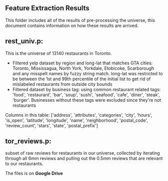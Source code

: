 ## Feature Extraction Results

This folder includes all of the results of pre-processing the universe, this document contains information on how these results are arrived.

## rest_univ.p:
This is the universe of 13140 restaurants in Toronto.
- Filtered yelp dataset by region and long-lat that matches GTA cities: Toronto, Mississagua, North York, Yorkdale, Etobicoke, Scarborough and any misspelt names by fuzzy string match. long-lat was restricted to be between the 1st and 99th percentile of the initial list to get rid of mislabeled restaurants from outside city bounds
- Filtered dataset by business tag: using common restaurant related tags: 'food', 'restaurant', 'bar', 'soup', 'sushi', 'seafood', 'cafe', 'diner', 'steak', 'burger'. Businesses without these tags were excluded since they're not restaurants

Columns in this table:
['address', 'attributes', 'categories', 'city', 'hours', 'is_open', 'latitude', 'longitude', 'name', 'neighborhood', 'postal_code', 'review_count', 'stars', 'state', 'postal_prefix']

## tor_reviews.p:
subset of raw reviews for restaurants in our universe, collected by iterating through all 6mm reviews and pulling out the 0.5mm reviews that are relevant to our restaurants.

The files is on **Google Drive**
